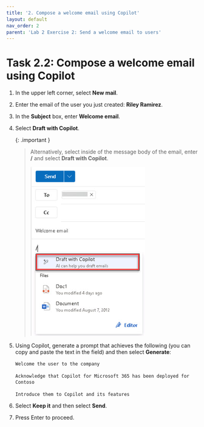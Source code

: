 ```yaml
---
title: '2. Compose a welcome email using Copilot'
layout: default
nav_order: 2
parent: 'Lab 2 Exercise 2: Send a welcome email to users'
---
```


# Task 2.2: Compose a welcome email using Copilot

1. In the upper left corner, select **New mail**.  
 
1. Enter the email of the user you just created: **Riley Ramirez**.

1. In the **Subject** box, enter **Welcome email**.

1. Select **Draft with Copilot**.

    {: .important }
    > Alternatively, select inside of the message body of the email, enter **/** and select **Draft with Copilot**.
    >
    > ![l2a7.jpg](../media/lab2/a7.jpg)

1. Using Copilot, generate a prompt that achieves the following (you can copy and paste the text in the field) and then select **Generate**:

    ```
	Welcome the user to the company
	
	Acknowledge that Copilot for Microsoft 365 has been deployed for Contoso
	
	Introduce them to Copilot and its features
	```

1. Select **Keep it** and then select **Send**.

1. Press Enter to proceed.

